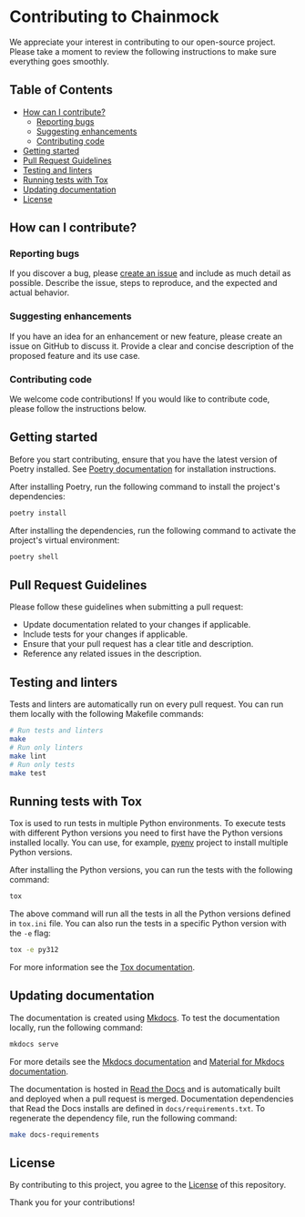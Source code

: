 # Contributing to Chainmock

We appreciate your interest in contributing to our open-source project. Please take a moment to review the following instructions to make sure everything goes smoothly.

## Table of Contents

- [How can I contribute?](#how-can-i-contribute)
  - [Reporting bugs](#reporting-bugs)
  - [Suggesting enhancements](#suggesting-enhancements)
  - [Contributing code](#contributing-code)
- [Getting started](#getting-started)
- [Pull Request Guidelines](#pull-request-guidelines)
- [Testing and linters](#testing-and-linters)
- [Running tests with Tox](#running-tests-with-tox)
- [Updating documentation](#updating-documentation)
- [License](#license)

## How can I contribute?

### Reporting bugs

If you discover a bug, please [create an issue](https://github.com/ollipa/chainmock/issues/new/choose) and include as much detail as possible. Describe the issue, steps to reproduce, and the expected and actual behavior.

### Suggesting enhancements

If you have an idea for an enhancement or new feature, please create an issue on GitHub to discuss it. Provide a clear and concise description of the proposed feature and its use case.

### Contributing code

We welcome code contributions! If you would like to contribute code, please follow the instructions below.

## Getting started

Before you start contributing, ensure that you have the latest version of Poetry installed. See [Poetry documentation](https://python-poetry.org/docs/#installation) for installation instructions.

After installing Poetry, run the following command to install the project's dependencies:

```bash
poetry install
```

After installing the dependencies, run the following command to activate the project's virtual environment:

```bash
poetry shell
```

## Pull Request Guidelines

Please follow these guidelines when submitting a pull request:

- Update documentation related to your changes if applicable.
- Include tests for your changes if applicable.
- Ensure that your pull request has a clear title and description.
- Reference any related issues in the description.

## Testing and linters

Tests and linters are automatically run on every pull request. You can run them locally with the following Makefile commands:

```bash
# Run tests and linters
make
# Run only linters
make lint
# Run only tests
make test
```

## Running tests with Tox

Tox is used to run tests in multiple Python environments. To execute tests with different Python versions you need to first have the Python versions installed locally. You can use, for example, [pyenv](https://github.com/pyenv/pyenv) project to install multiple Python versions.

After installing the Python versions, you can run the tests with the following command:

```bash
tox
```

The above command will run all the tests in all the Python versions defined in `tox.ini` file. You can also run the tests in a specific Python version with the `-e` flag:

```bash
tox -e py312
```

For more information see the [Tox documentation](https://tox.wiki/).

## Updating documentation

The documentation is created using [Mkdocs](https://www.mkdocs.org/). To test the documentation locally, run the following command:

```bash
mkdocs serve
```

For more details see the [Mkdocs documentation](https://www.mkdocs.org/user-guide/) and [Material for Mkdocs documentation](https://squidfunk.github.io/mkdocs-material/).

The documentation is hosted in [Read the Docs](https://about.readthedocs.com/) and is automatically built and deployed when a pull request is merged. Documentation dependencies that Read the Docs installs are defined in `docs/requirements.txt`. To regenerate the dependency file, run the following command:

```bash
make docs-requirements
```

## License

By contributing to this project, you agree to the [License](https://github.com/ollipa/chainmock/blob/main/LICENSE) of this repository.

Thank you for your contributions!
